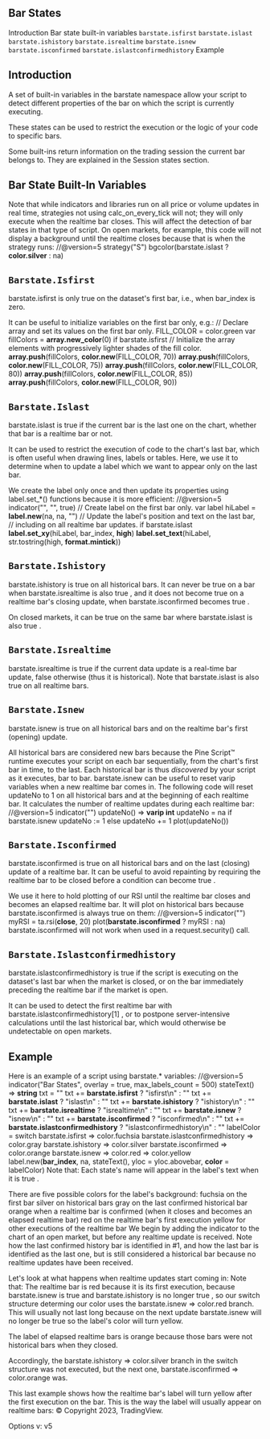 
## Bar States

Introduction Bar state built-in variables
`barstate.isfirst`
`barstate.islast`
`barstate.ishistory`
`barstate.isrealtime`
`barstate.isnew` `barstate.isconfirmed`
`barstate.islastconfirmedhistory`
Example

## Introduction

A set of built-in variables in the barstate  namespace allow your script to detect different properties of the bar on which the script is currently executing.

These states can be used to restrict the execution or the logic of your code to specific bars.

Some built-ins return information on the trading session the current bar belongs to. They are explained in the Session states section.

## Bar State Built-In Variables

Note that while indicators and libraries run on all price or volume updates in real time, strategies not using calc_on_every_tick  will not; they will only execute when the realtime bar closes. This will affect the detection of bar states in that type of script. On open markets, for example, this code will not display a background until the realtime closes because that is when the strategy runs:
//@version=5 strategy("S") bgcolor(barstate.islast ? **color.silver** : na)

## `Barstate.Isfirst`

barstate.isfirst is only true  on the dataset's first bar, i.e., when bar_index is zero.

It can be useful to initialize variables on the first bar only, e.g.:
// Declare array and set its values on the first bar only. FILL_COLOR = color.green var fillColors = **array.new_color**(0) if barstate.isfirst // Initialize the array elements with progressively lighter shades of the fill color. **array.push**(fillColors, **color.new**(FILL_COLOR, 70)) **array.push**(fillColors, **color.new**(FILL_COLOR, 75))
    **array.push**(fillColors, **color.new**(FILL_COLOR, 80)) **array.push**(fillColors, **color.new**(FILL_COLOR, 85)) **array.push**(fillColors, **color.new**(FILL_COLOR, 90))

## `Barstate.Islast`

barstate.islast is true  if the current bar is the last one on the chart, whether that bar is a realtime bar or not.

It can be used to restrict the execution of code to the chart's last bar, which is often useful when drawing lines, labels or tables. Here, we use it to determine when to update a label which we want to appear only on the last bar.

We create the label only once and then update its properties using label.set_*()  functions because it is more efficient:
//@version=5 indicator("", "", true) // Create label on the first bar only. var label hiLabel = **label.new**(na, na, "") // Update the label's position and text on the last bar, // including on all realtime bar updates. if barstate.islast **label.set_xy**(hiLabel, bar_index, **high**) **label.set_text**(hiLabel, str.tostring(high, **format.mintick**))

## `Barstate.Ishistory`

barstate.ishistory is true  on all historical bars. It can never be true  on a bar when barstate.isrealtime is also true , and it does not become true  on a realtime bar's closing update, when barstate.isconfirmed becomes true .

On closed markets, it can be true  on the same bar where barstate.islast is also true .

## `Barstate.Isrealtime`

barstate.isrealtime is true  if the current data update is a real-time bar update, false  otherwise (thus it is historical). Note that barstate.islast is also true  on all realtime bars.

## `Barstate.Isnew`

barstate.isnew is true  on all historical bars and on the realtime bar's first (opening) update.

All historical bars are considered new bars because the Pine Script™ runtime executes your script on each bar sequentially, from the chart's first bar in time, to the last. Each historical bar is thus *discovered* by your script as it executes, bar to bar. barstate.isnew can be useful to reset varip variables when a new realtime bar comes in. The following code will reset updateNo  to 1 on all historical bars and at the beginning of each realtime bar. It calculates the number of realtime updates during each realtime bar:
//@version=5 indicator("")
updateNo() => **varip int** updateNo = na if barstate.isnew updateNo := 1 else
        updateNo += 1 plot(updateNo())

## `Barstate.Isconfirmed`

barstate.isconfirmed is true  on all historical bars and on the last (closing) update of a realtime bar. It can be useful to avoid repainting by requiring the realtime bar to be closed before a condition can become true .

We use it here to hold plotting of our RSI until the realtime bar closes and becomes an elapsed realtime bar. It will plot on historical bars because barstate.isconfirmed is always true  on them:
//@version=5 indicator("") myRSI = ta.rsi(**close**, 20) plot(**barstate.isconfirmed** ? myRSI : na)
barstate.isconfirmed will not work when used in a request.security() call.

## `Barstate.Islastconfirmedhistory`

barstate.islastconfirmedhistory is true  if the script is executing on the dataset's last bar when the market is closed, or on the bar immediately preceding the realtime bar if the market is open.

It can be used to detect the first realtime bar with barstate.islastconfirmedhistory[1] , or to postpone server-intensive calculations until the last historical bar, which would otherwise be undetectable on open markets.

## Example

Here is an example of a script using barstate.*  variables:
//@version=5 indicator("Bar States", overlay = true, max_labels_count = 500)
stateText() => **string** txt = "" txt += **barstate.isfirst**     ? "isfirst\n"     : "" txt += **barstate.islast**      ? "islast\n"      : ""
    txt += **barstate.ishistory**   ? "ishistory\n"   : "" txt += **barstate.isrealtime**  ? "isrealtime\n"  : "" txt += **barstate.isnew**       ? "isnew\n"       : "" txt += **barstate.isconfirmed** ? "isconfirmed\n" : "" txt += **barstate.islastconfirmedhistory** ? "islastconfirmedhistory\n" : "" labelColor = switch barstate.isfirst                => color.fuchsia barstate.islastconfirmedhistory => color.gray barstate.ishistory              => color.silver barstate.isconfirmed            => color.orange
    barstate.isnew                  => color.red => color.yellow label.new(**bar_index**, na, stateText(), yloc = yloc.abovebar, **color** = labelColor)
Note that:
Each state's name will appear in the label's text when it is true .

There are five possible colors for the label's background:
fuchsia on the first bar silver on historical bars gray on the last confirmed historical bar orange when a realtime bar is confirmed (when it closes and becomes an elapsed realtime bar) red on the realtime bar's first execution yellow for other executions of the realtime bar We begin by adding the indicator to the chart of an open market, but before any realtime update is received. Note how the last confirmed history bar is identified in #1, and how the last bar is identified as the last one, but is still considered a historical bar because no realtime updates have been received.

Let's look at what happens when realtime updates start coming in:
Note that:
The realtime bar is red because it is its first execution, because barstate.isnew  is true  and barstate.ishistory  is no longer true , so our switch structure determing our color uses the barstate.isnew => color.red  branch. This will usually not last long because on the next update barstate.isnew  will no longer be true  so the label's color will turn yellow.

The label of elapsed realtime bars is orange because those bars were not historical bars when they closed.

Accordingly, the barstate.ishistory => color.silver  branch in the switch structure was not executed, but the next one, barstate.isconfirmed => color.orange  was.

This last example shows how the realtime bar's label will turn yellow after the first execution on the bar. This is the way the label will usually appear on realtime bars:
© Copyright 2023, TradingView.

Options v: v5